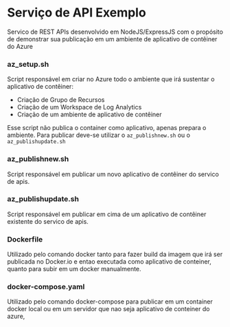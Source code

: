 # Serviço de API Exemplo #
Servico de REST APIs desenvolvido em NodeJS/ExpressJS com o propósito de demonstrar sua publicação em um ambiente de aplicativo de contêiner do Azure

### az_setup.sh ###
Script responsável em criar no Azure todo o ambiente que irá sustentar o aplicativo de contêiner:
- Criação de Grupo de Recursos
- Criação de um Workspace de Log Analytics
- Criação de um ambiente de aplicativo de contêiner

Esse script não publica o container como aplicativo, apenas prepara o ambiente. Para publicar deve-se utilizar o `az_publishnew.sh` ou o `az_publishupdate.sh`

### az_publishnew.sh ###
Script responsável em publicar um novo aplicativo de contêiner do servico de apis.

### az_publishupdate.sh ###
Script responsável em publicar em cima de um aplicativo de contêiner existente do servico de apis.

### Dockerfile ###
Utilizado pelo comando docker tanto para fazer build da imagem que irá ser publicada no Docker.io e entao executada como aplicativo de conteiner, quanto para subir em um docker manualmente.

### docker-compose.yaml ###
Utilizado pelo comando docker-compose para publicar em um container docker local ou em um servidor que nao seja aplicativo de conteiner do azure,